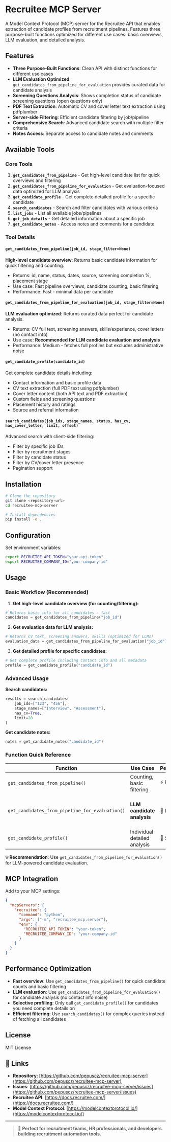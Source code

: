 # Recruitee MCP Server

A Model Context Protocol (MCP) server for the Recruitee API that enables extraction of candidate profiles from recruitment pipelines. Features three purpose-built functions optimized for different use cases: basic overviews, LLM evaluation, and detailed analysis.

## Features

- **Three Purpose-Built Functions**: Clean API with distinct functions for different use cases
- **LLM Evaluation Optimized**: `get_candidates_from_pipeline_for_evaluation` provides curated data for candidate analysis
- **Screening Questions Analysis**: Shows completion status of candidate screening questions (open questions only)
- **PDF Text Extraction**: Automatic CV and cover letter text extraction using pdfplumber
- **Server-side Filtering**: Efficient candidate filtering by job/pipeline
- **Comprehensive Search**: Advanced candidate search with multiple filter criteria
- **Notes Access**: Separate access to candidate notes and comments

## Available Tools

### Core Tools

1. **`get_candidates_from_pipeline`** - Get high-level candidate list for quick overviews and filtering
2. **`get_candidates_from_pipeline_for_evaluation`** - Get evaluation-focused data optimized for LLM analysis
3. **`get_candidate_profile`** - Get complete detailed profile for a specific candidate
4. **`search_candidates`** - Search and filter candidates with various criteria
5. **`list_jobs`** - List all available jobs/pipelines
6. **`get_job_details`** - Get detailed information about a specific job
7. **`get_candidate_notes`** - Access notes and comments for a candidate

### Tool Details

#### `get_candidates_from_pipeline(job_id, stage_filter=None)`
**High-level candidate overview**: Returns basic candidate information for quick filtering and counting.
- Returns: id, name, status, dates, source, screening completion %, placement stage
- Use case: Fast pipeline overviews, candidate counting, basic filtering
- Performance: Fast - minimal data per candidate

#### `get_candidates_from_pipeline_for_evaluation(job_id, stage_filter=None)`
**LLM evaluation optimized**: Returns curated data perfect for candidate analysis.
- Returns: CV full text, screening answers, skills/experience, cover letters (no contact info)
- Use case: **Recommended for LLM candidate evaluation and analysis**
- Performance: Medium - fetches full profiles but excludes administrative noise

#### `get_candidate_profile(candidate_id)`
Get complete candidate details including:
- Contact information and basic profile data
- CV text extraction (full PDF text using pdfplumber)
- Cover letter content (both API text and PDF extraction)
- Custom fields and screening questions
- Placement history and ratings
- Source and referral information

#### `search_candidates(job_ids, stage_names, status, has_cv, has_cover_letter, limit, offset)`
Advanced search with client-side filtering:
- Filter by specific job IDs
- Filter by recruitment stages
- Filter by candidate status
- Filter by CV/cover letter presence
- Pagination support

## Installation

```bash
# Clone the repository
git clone <repository-url>
cd recruitee-mcp-server

# Install dependencies
pip install -e .
```

## Configuration

Set environment variables:

```bash
export RECRUITEE_API_TOKEN="your-api-token"
export RECRUITEE_COMPANY_ID="your-company-id"
```

## Usage

### Basic Workflow (Recommended)

1. **Get high-level candidate overview (for counting/filtering):**
```python
# Returns basic info for all candidates - fast
candidates = get_candidates_from_pipeline("job_id")
```

2. **Get evaluation data for LLM analysis:**
```python
# Returns CV text, screening answers, skills (optimized for LLMs)
evaluation_data = get_candidates_from_pipeline_for_evaluation("job_id")
```

3. **Get detailed profile for specific candidates:**
```python
# Get complete profile including contact info and all metadata
profile = get_candidate_profile("candidate_id")
```

### Advanced Usage

**Search candidates:**
```python
results = search_candidates(
    job_ids=["123", "456"],
    stage_names=["Interview", "Assessment"],
    has_cv=True,
    limit=20
)
```

**Get candidate notes:**
```python
notes = get_candidate_notes("candidate_id")
```

### Function Quick Reference

| **Function** | **Use Case** | **Performance** | **Returns** |
|-------------|-------------|----------------|-------------|
| `get_candidates_from_pipeline()` | Counting, basic filtering | ⚡ Fast | 8 basic fields |
| `get_candidates_from_pipeline_for_evaluation()` | **LLM candidate analysis** | 🔄 Medium | 18 evaluation fields (no contact info) |
| `get_candidate_profile()` | Individual detailed analysis | 🐌 Slow | 80+ complete fields |

**💡 Recommendation**: Use `get_candidates_from_pipeline_for_evaluation()` for LLM-powered candidate evaluation.

## MCP Integration

Add to your MCP settings:

```json
{
  "mcpServers": {
    "recruitee": {
      "command": "python",
      "args": ["-m", "recruitee_mcp.server"],
      "env": {
        "RECRUITEE_API_TOKEN": "your-token",
        "RECRUITEE_COMPANY_ID": "your-company-id"
      }
    }
  }
}
```

## Performance Optimization

- **Fast overview**: Use `get_candidates_from_pipeline()` for quick candidate counts and basic filtering
- **LLM evaluation**: Use `get_candidates_from_pipeline_for_evaluation()` for candidate analysis (no contact info noise)
- **Selective profiling**: Only call `get_candidate_profile()` for candidates you need complete details on
- **Efficient filtering**: Use `search_candidates()` for complex queries instead of fetching all candidates

## License

MIT License 

## 🔗 Links

- **Repository**: [https://github.com/pepuscz/recruitee-mcp-server](https://github.com/pepuscz/recruitee-mcp-server)
- **Issues**: [https://github.com/pepuscz/recruitee-mcp-server/issues](https://github.com/pepuscz/recruitee-mcp-server/issues)
- **Recruitee API**: [https://docs.recruitee.com/](https://docs.recruitee.com/)
- **Model Context Protocol**: [https://modelcontextprotocol.io/](https://modelcontextprotocol.io/)

---

> 💼 **Perfect for recruitment teams, HR professionals, and developers building recruitment automation tools.** 